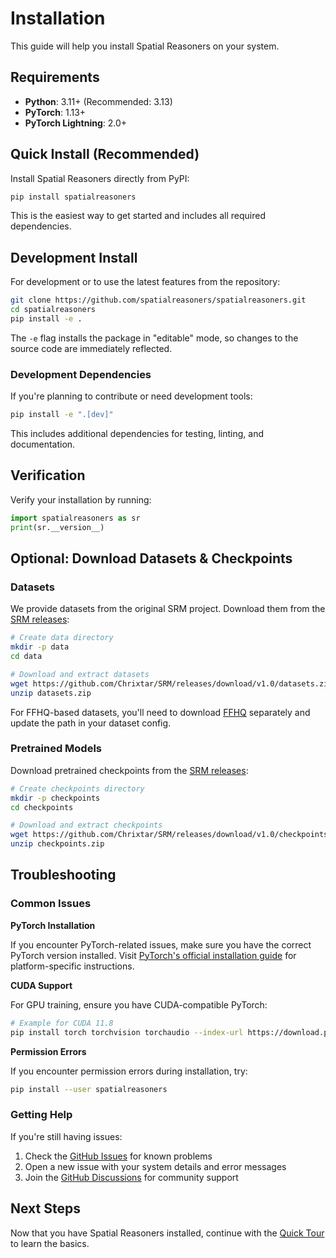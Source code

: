 # Installation

This guide will help you install Spatial Reasoners on your system.

## Requirements

- **Python**: 3.11+ (Recommended: 3.13)
- **PyTorch**: 1.13+
- **PyTorch Lightning**: 2.0+

## Quick Install (Recommended)

Install Spatial Reasoners directly from PyPI:

```bash
pip install spatialreasoners
```

This is the easiest way to get started and includes all required dependencies.

## Development Install

For development or to use the latest features from the repository:

```bash
git clone https://github.com/spatialreasoners/spatialreasoners.git
cd spatialreasoners
pip install -e .
```

The `-e` flag installs the package in "editable" mode, so changes to the source code are immediately reflected.

### Development Dependencies

If you're planning to contribute or need development tools:

```bash
pip install -e ".[dev]"
```

This includes additional dependencies for testing, linting, and documentation.

## Verification

Verify your installation by running:

```python
import spatialreasoners as sr
print(sr.__version__)
```

## Optional: Download Datasets & Checkpoints

### Datasets

We provide datasets from the original SRM project. Download them from the [SRM releases](https://github.com/Chrixtar/SRM/releases):

```bash
# Create data directory
mkdir -p data
cd data

# Download and extract datasets
wget https://github.com/Chrixtar/SRM/releases/download/v1.0/datasets.zip
unzip datasets.zip
```

For FFHQ-based datasets, you'll need to download [FFHQ](https://github.com/NVlabs/ffhq-dataset) separately and update the path in your dataset config.

### Pretrained Models

Download pretrained checkpoints from the [SRM releases](https://github.com/Chrixtar/SRM/releases):

```bash
# Create checkpoints directory
mkdir -p checkpoints
cd checkpoints

# Download and extract checkpoints
wget https://github.com/Chrixtar/SRM/releases/download/v1.0/checkpoints.zip
unzip checkpoints.zip
```

## Troubleshooting

### Common Issues

**PyTorch Installation**

If you encounter PyTorch-related issues, make sure you have the correct PyTorch version installed. Visit [PyTorch's official installation guide](https://pytorch.org/get-started/locally/) for platform-specific instructions.

**CUDA Support**

For GPU training, ensure you have CUDA-compatible PyTorch:

```bash
# Example for CUDA 11.8
pip install torch torchvision torchaudio --index-url https://download.pytorch.org/whl/cu118
```

**Permission Errors**

If you encounter permission errors during installation, try:

```bash
pip install --user spatialreasoners
```

### Getting Help

If you're still having issues:

1. Check the [GitHub Issues](https://github.com/spatialreasoners/spatialreasoners/issues) for known problems
2. Open a new issue with your system details and error messages
3. Join the [GitHub Discussions](https://github.com/spatialreasoners/spatialreasoners/discussions) for community support

## Next Steps

Now that you have Spatial Reasoners installed, continue with the [Quick Tour](quick-tour.md) to learn the basics. 